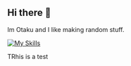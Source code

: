## Hi there 👋

Im Otaku and I like making random stuff.

[![My Skills](https://skillicons.dev/icons?i=js,html,css,nodejs,cs,discordjs,express,vscode,windows)](https://skillicons.dev)

<p>TRhis is a test</p>
